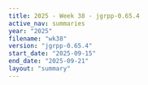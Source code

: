 ```yaml
---
title: 2025 - Week 38 - jgrpp-0.65.4
active_nav: summaries
year: "2025"
filename: "wk38"
version: "jgrpp-0.65.4"
start_date: "2025-09-15"
end_date: "2025-09-21"
layout: "summary"
---
```

